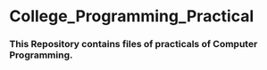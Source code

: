 # College_Programming_Practical

### This Repository contains files of practicals of Computer Programming.


